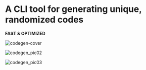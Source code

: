 # A CLI tool for generating unique, randomized codes

**FAST & OPTIMIZED**
<p align="center">
  
  ![codegen-cover](https://github.com/jamalkaksouri/code-generation/assets/12379287/d234fe80-d94b-42e2-81c5-316d90596133)

![codegen_pic02](https://github.com/jamalkaksouri/code-generation/assets/12379287/b274d0a0-fb9d-4f0b-a66b-4e61112a96e0)

![codegen_pic03](https://github.com/jamalkaksouri/code-generation/assets/12379287/61793eee-8b91-4e80-ba0c-92ff29fbc3f6)

</p>







